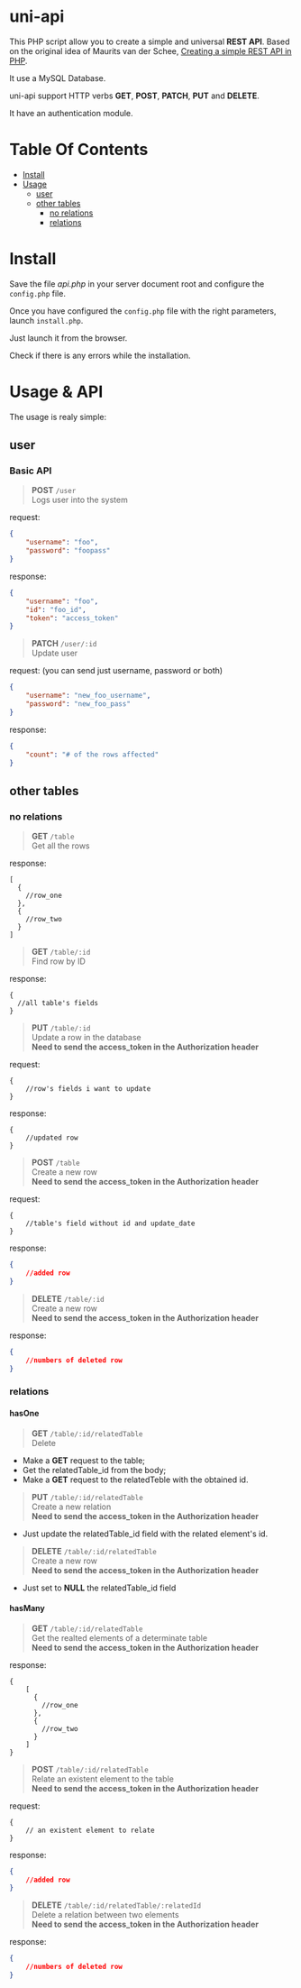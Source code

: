 # uni-api
This PHP script allow you to create a simple and universal **REST API**. Based on the
original idea of Maurits van der Schee, 
[Creating a simple REST API in PHP](https://www.leaseweb.com/labs/2015/10/creating-a-simple-rest-api-in-php/ "Creating a simple REST API in PHP").

It use a MySQL Database.

uni-api support HTTP verbs **GET**, **POST**, **PATCH**, **PUT** and **DELETE**.

It have an authentication module.

# Table Of Contents
- [Install](#install)
- [Usage](#usage-&-api)
	- [user](#user)
	- [other tables](#other-tables)
        - [no relations](#hasOne)
        - [relations](#hasMany)

# Install

Save the file *api.php* in your server document root and configure the `config.php` file.

Once you have configured the `config.php` file with the right parameters, launch `install.php`.

Just launch it from the browser.

Check if there is any errors while the installation.

# Usage & API
The usage is realy simple:

## user

### Basic API

> **POST** ```/user``` <br>
Logs user into the system <br>

request: 
```json
{ 
    "username": "foo",
    "password": "foopass"
}
```
response:
```json
{ 
    "username": "foo",
    "id": "foo_id",
    "token": "access_token"
}
```


> **PATCH** ```/user/:id``` <br>
Update user <br>

request: (you can send just username, password or both)
```json
{ 
    "username": "new_foo_username",
    "password": "new_foo_pass"
}
```
response:
```json
{ 
    "count": "# of the rows affected"
}
```

## other tables

### no relations

> **GET** ```/table``` <br>
Get all the rows <br>

response:
```
[
  { 
    //row_one
  },
  { 
    //row_two
  }
]
```



> **GET** ```/table/:id``` <br>
Find row by ID <br>

response:
```
{ 
  //all table's fields
}
```



> **PUT** ```/table/:id``` <br>
Update a row in the database <br>
**Need to send the access_token in the Authorization header** <br>

request: 
```
{ 
    //row's fields i want to update
}
```
response:
```
{ 
    //updated row
}
```



> **POST** ```/table``` <br>
Create a new row <br>
**Need to send the access_token in the Authorization header** <br>

request: 
```
{ 
    //table's field without id and update_date
}
```
response:
```json
{ 
    //added row
}
```


> **DELETE** ```/table/:id``` <br>
Create a new row <br>
**Need to send the access_token in the Authorization header** <br>

response:
```json
{ 
    //numbers of deleted row
}
```

### relations

#### hasOne

> **GET** ```/table/:id/relatedTable``` <br>
Delete <br>

- Make a **GET** request to the table;
- Get the relatedTable_id from the body;
- Make a **GET** request to the relatedTeble with the obtained id.

> **PUT** ```/table/:id/relatedTable``` <br>
Create a new relation <br>
**Need to send the access_token in the Authorization header** <br>

- Just update the relatedTable_id field with the related element's id.

> **DELETE** ```/table/:id/relatedTable``` <br>
Create a new row <br>
**Need to send the access_token in the Authorization header** <br>

- Just set to **NULL** the relatedTable_id field

#### hasMany

> **GET** ```/table/:id/relatedTable``` <br>
Get the realted elements of a determinate table <br>
**Need to send the access_token in the Authorization header** <br>

response:
```
{ 
    [
      { 
        //row_one
      },
      { 
        //row_two
      }
    ]
}
```


> **POST** ```/table/:id/relatedTable``` <br>
Relate an existent element to the table <br>
**Need to send the access_token in the Authorization header** <br>

request: 
```
{ 
 	// an existent element to relate
}
```
response:
```json
{ 
    //added row
}
```


> **DELETE** ```/table/:id/relatedTable/:relatedId``` <br>
Delete a relation between two elements <br>
**Need to send the access_token in the Authorization header** <br>

response:
```json
{ 
    //numbers of deleted row
}
```
